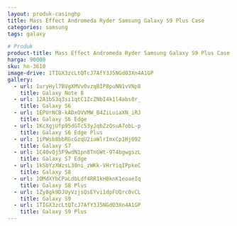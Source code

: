 ```yaml
---
layout: produk-casinghp
title: Mass Effect Andromeda Ryder Samsung Galaxy S9 Plus Case
categories: samsung
tags: galaxy

# Produk
product-title: Mass Effect Andromeda Ryder Samsung Galaxy S9 Plus Case
harga: 90000
sku: hn-3610
image-drive: 1TIGX3zcLtQTcJ7AfY3J5NGdO3Xn4A1GP
gallery:
  - url: 1uryHyl7BVgXMVv0vzqBIP8puNN1vVNp8
    title: Galaxy Note 8
  - url: 12A1bS3q3si1qtC1ZcZNbI4k1l4abs0r_
    title: Galaxy S6
  - url: 1EPUrNCB-kADxOVVMW_B4ZiLuiaXN_iRJ
    title: Galaxy S6 Edge
  - url: 1KcXgjUfp95dGTc53yJqbZzQsuA7obL-p
    title: Galaxy S6 Edge Plus
  - url: 1iPWsb8bbRGcGzqU2iaWlrImxCp1Hj092
    title: Galaxy S7
  - url: 1C4OvQj5F9wdN1pn8TnGWt-9T4bgwgszL
    title: Galaxy S7 Edge
  - url: 1kSbYzXWzsL30ni_zWKk-VHrYiqIPpkeC
    title: Galaxy S8
  - url: 1OMdXYbCPaLdbLdf4RR1kH0knK1eoaeIq
    title: Galaxy S8 Plus
  - url: 1Zy8gk9DJUyVzjsQsEYvi1dpFUQrc0vCL
    title: Galaxy S9
  - url: 1TIGX3zcLtQTcJ7AfY3J5NGdO3Xn4A1GP
    title: Galaxy S9 Plus
---
```

